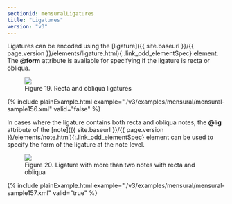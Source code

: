 ```yaml
---
sectionid: mensuralLigatures
title: "Ligatures"
version: "v3"
---
```





Ligatures can be encoded using the [ligature]({{ site.baseurl }}/{{ page.version }}/elements/ligature.html){:.link_odd_elementSpec} element. The
**@form** attribute is available for specifying if the ligature is recta or
obliqua.


<figure class="figure">
   <img src="../../../../guidelines/v3/Images/modules/mensural/ex_ligatures01.png" class="img-responsive"></img>
   <figcaption class="figure-caption">Figure 19. Recta and obliqua ligatures</figcaption>
</figure>

{% include plainExample.html example="./v3/examples/mensural/mensural-sample156.xml" valid="false" %}


In cases where the ligature contains both recta and obliqua notes, the **@lig**
attribute of the [note]({{ site.baseurl }}/{{ page.version }}/elements/note.html){:.link_odd_elementSpec} element can be used to specify the form of the
ligature at the note level.



<figure class="figure">
   <img src="../../../../guidelines/v3/Images/modules/mensural/ex_ligatures02.png" class="img-responsive"></img>
   <figcaption class="figure-caption">Figure 20. Ligature with more than two notes with recta and obliqua</figcaption>
</figure>

{% include plainExample.html example="./v3/examples/mensural/mensural-sample157.xml" valid="true" %}




